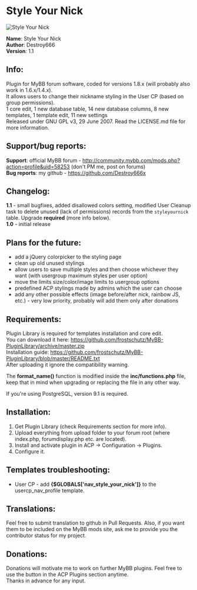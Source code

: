 **Style Your Nick**
===============

![Style Your Nick](https://raw.github.com/Destroy666x/MyBB-Style-Your-Nick/master/preview1.png "Preview")  

**Name**: Style Your Nick  
**Author**: Destroy666  
**Version**: 1.1  

**Info**:
---------

Plugin for MyBB forum software, coded for versions 1.8.x (will probably also work in 1.6.x/1.4.x).  
It allows users to change their nickname styling in the User CP (based on group permissions).  
1 core edit, 1 new database table, 14 new database columns, 8 new templates, 1 template edit, 11 new settings  
Released under GNU GPL v3, 29 June 2007. Read the LICENSE.md file for more information.  

**Support/bug reports**: 
------------------------

**Support**: official MyBB forum - http://community.mybb.com/mods.php?action=profile&uid=58253 (don't PM me, post on forums)  
**Bug reports**: my github - https://github.com/Destroy666x  

**Changelog**:
--------------

**1.1** - small bugfixes, added disallowed colors setting, modified User Cleanup task to delete unused (lack of permissions) records from the `styleyournick` table. Upgrade **required** (more info below).  
**1.0** - initial release  

**Plans for the future**:
------------------------

* add a jQuery colorpicker to the styling page
* clean up old unused stylings
* allow users to save multiple styles and then choose whichever they want (with usergroup maximum styles per user option)
* move the limits size/color/image limits to usergroup options
* predefined ACP stylings made by admins which the user can choose
* add any other possible effects (image before/after nick, rainbow JS, etc.) - very low priority, probably will add them only after donations

**Requirements**:
-----------------

Plugin Library is required for templates installation and core edit.  
You can download it here: https://github.com/frostschutz/MyBB-PluginLibrary/archive/master.zip  
Installation guide: https://github.com/frostschutz/MyBB-PluginLibrary/blob/master/README.txt  
After uploading it ignore the compatibility warning.  

The **format_name()** function is modified inside the **inc/functions.php** file, keep that in mind when upgrading or replacing the file in any other way.  

If you're using PostgreSQL, version 9.1 is required.  

**Installation**:
-----------------

1. Get Plugin Library (check Requirements section for more info).
2. Upload everything from upload folder to your forum root (where index.php, forumdisplay.php etc. are located).
3. Install and activate plugin in ACP -> Configuration -> Plugins.
4. Configure it.

**Templates troubleshooting**:
------------------------------

* User CP - add **{$GLOBALS['nav_style_your_nick']}** to the usercp_nav_profile template.

**Translations**:
-----------------

Feel free to submit translation to github in Pull Requests. Also, if you want them to be included on the MyBB mods site, ask me to provide you the contributor status for my project.

**Donations**:
-------------

Donations will motivate me to work on further MyBB plugins. Feel free to use the button in the ACP Plugins section anytime.  
Thanks in advance for any input.